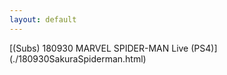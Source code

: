 ```yaml
---
layout: default
---
```


<div style=color"#8B7985;">[(Subs) 180930 MARVEL SPIDER-MAN Live (PS4)](./180930SakuraSpiderman.html)</div>
